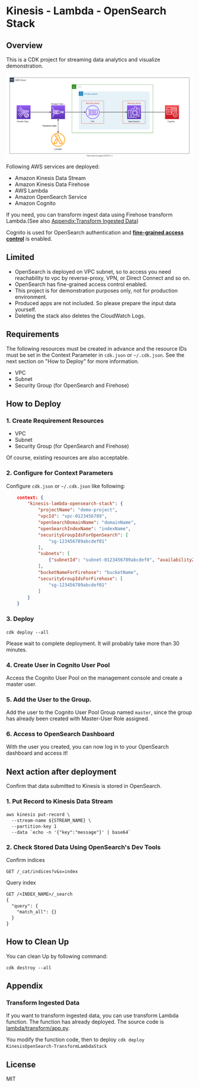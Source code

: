 # Kinesis - Lambda - OpenSearch Stack

## Overview

This is a CDK project for streaming data analytics and visualize demonstration.

![Architecture](./doc/architecture.svg)

Following AWS services are deployed:
* Amazon Kinesis Data Stream
* Amazon Kinesis Data Firehose
* AWS Lambda
* Amazon OpenSearch Service
* Amazon Cognito

If you need, you can transform ingest data using Firehose transform Lambda.(See also [Appendix:Transform Ingested Data](#transform-ingested-data))

Cognito is used for OpenSearch authentication and [**fine-grained access control**](https://docs.aws.amazon.com/opensearch-service/latest/developerguide/fgac.html) is enabled.

## Limited

* OpenSearch is deployed on VPC subnet, so to access you need reachability to vpc by reverse-proxy, VPN, or Direct Connect and so on.
* OpenSearch has fine-grained access control enabled.
* This project is for demonstration purposes only, not for production environment.
* Produced apps are not included. So please prepare the input data yourself.
* Deleting the stack also deletes the CloudWatch Logs.

## Requirements

The following resources must be created in advance and the resource IDs must be set in the Context Parameter in `cdk.json` or `~/.cdk.json`. See the next section on "How to Deploy" for more information.

* VPC
* Subnet
* Security Group (for OpenSearch and Firehose)

## How to Deploy

### 1. Create Requirement Resources

* VPC
* Subnet
* Security Group (for OpenSearch and Firehose)

Of course, existing resources are also acceptable.

### 2. Configure for Context Parameters

Configure `cdk.json` or `~/.cdk.json` like following:

```json
    context: {
        "kinesis-lambda-opensearch-stack": {
            "projectName": "demo-project",
            "vpcId": "vpc-0123456789",
            "openSearchDomainName": "domainName",
            "openSearchIndexName": "indexName",
            "securityGroupIdsForOpenSearch": [
                "sg-123456789abcdef01"
            ],
            "subnets": [
                {"subnetId": "subnet-0123456789abcdef0", "availabilityZone": "us-east-1a"}
            ],
            "bucketNameForFirehose": "bucketName",
            "securityGroupIdsForFirehose": [
                "sg-123456789abcdef01"
            ]
        }
    }
```

### 3. Deploy

`cdk deploy --all`

Please wait to complete deployment. It will probably take more than 30 minutes.

### 4. Create User in Cognito User Pool

Access the Cognito User Pool on the management console and create a master user.

### 5. Add the User to the Group.

Add the user to the Cognito User Pool Group named `master`, since the group has already been created with Master-User Role assigned.

### 6. Access to OpenSearch Dashboard

With the user you created, you can now log in to your OpenSearch dashboard and access it!

## Next action after deployment

Confirm that data submitted to Kinesis is stored in OpenSearch.

### 1. Put Record to Kinesis Data Stream

```
aws kinesis put-record \
  --stream-name ${STREAM_NAME} \
  --partition-key 1
  --data `echo -n '{"key":"message"}' | base64`
```

### 2. Check Stored Data Using OpenSearch's Dev Tools

Confirm indices

```
GET /_cat/indices?v&s=index
```

Query index

```
GET /<INDEX_NAME>/_search
{
  "query": {
    "match_all": {}
  }
}
```

## How to Clean Up

You can clean Up by following command:

```
cdk destroy --all
```

## Appendix

### Transform Ingested Data

If you want to transform ingested data, you can use transform Lambda function. The function has already deployed. The source code is [lambda/transform/app.py](lambda/transform/app.py).

You modify the function code, then to deploy `cdk deploy KinesisOpenSearch-TransformLambdaStack`

## License

MIT